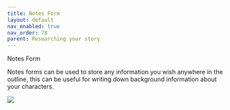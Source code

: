 ```yaml
---
title: Notes Form
layout: default
nav_enabled: true
nav_order: 78
parent: Researching your story
---
```


Notes Form

Notes forms can be used to store any information you wish anywhere in the outline, this can be useful for writing down background information about your characters.


![](media/NotesElement.png)
